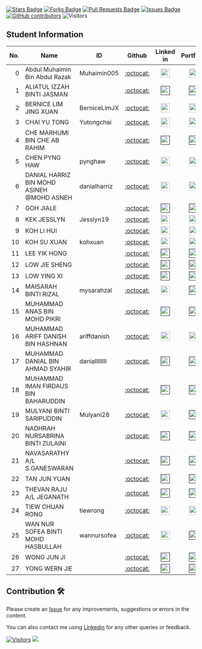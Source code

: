 <a href="https://github.com/drshahizan/HPDP/stargazers"><img src="https://img.shields.io/github/stars/drshahizan/HPDP" alt="Stars Badge"/></a>
<a href="https://github.com/drshahizan/HPDP/network/members"><img src="https://img.shields.io/github/forks/drshahizan/HPDP" alt="Forks Badge"/></a>
<a href="https://github.com/drshahizan/HPDP/pulls"><img src="https://img.shields.io/github/issues-pr/drshahizan/HPDP" alt="Pull Requests Badge"/></a>
<a href="https://github.com/drshahizan/HPDP"><img src="https://img.shields.io/github/issues/drshahizan/HPDP" alt="Issues Badge"/></a>
<a href="https://github.com/drshahizan/HPDP/graphs/contributors"><img alt="GitHub contributors" src="https://img.shields.io/github/contributors/drshahizan/HPDP?color=2b9348"></a>
![Visitors](https://api.visitorbadge.io/api/visitors?path=https%3A%2F%2Fgithub.com%2Fdrshahizan%2FHPDP&labelColor=%23d9e3f0&countColor=%23697689&style=flat)

## Student Information

| No. | Name                                     | ID          | Github                         | Linked in | Portfolio |
|-----:|------------------------------------------|-------------|:--------------------------------:| :--------------------------------:|:--------------------------------:|
| 0   | Abdul Muhaimin Bin Abdul Razak          |Muhaimin005             | [:octocat:](https://github.com/Muhaimin005) |<a href="https://www.linkedin.com/in/abdul-muhaimin-65390b23b?utm_source=share&utm_campaign=share_via&utm_content=profile&utm_medium=android_app" ><img src="../../images/linkedin.png" width="24px" height="24px" ></a> | <a href="Muhaimin005"><img src="../../images/portfolio.png" width="24px" height="24px"></a> |
| 1   | ALIATUL IZZAH BINTI JASMAN         |             | [:octocat:]() |<a href="" ><img src="../../images/linkedin.png" width="24px" height="24px" ></a> | <a href=""><img src="../../images/portfolio.png" width="24px" height="24px"></a> |
| 2   | BERNICE LIM JING XUAN               |BerniceLimJX             | [:octocat:](https://github.com/BerniceLimJX) |<a href="https://www.linkedin.com/in/bernice-lim-jing-xuan-2a339b1b8/" ><img src="../../images/linkedin.png" width="24px" height="24px" ></a> | <a href="BerniceLimJX"><img src="../../images/portfolio.png" width="24px" height="24px"></a> |
| 3   | CHAI YU TONG                        |Yutongchai             | [:octocat:](https://github.com/Yutongchai) |<a href="https://www.linkedin.com/in/yu-tong-chai-073b131a7" ><img src="../../images/linkedin.png" width="24px" height="24px" ></a> | <a href="Yutongchai"><img src="../../images/portfolio.png" width="24px" height="24px"></a> |
| 4   | CHE MARHUMI BIN CHE AB RAHIM       |             | [:octocat:]() |<a href="" ><img src="../../images/linkedin.png" width="24px" height="24px" ></a> | <a href=""><img src="../../images/portfolio.png" width="24px" height="24px"></a> |
| 5   | CHEN PYNG HAW                      | pynghaw            | [:octocat:](https://github.com/pynghaw) |<a href="https://www.linkedin.com/in/pynghaw-chen/" ><img src="../../images/linkedin.png" width="24px" height="24px" ></a> | <a href="pynghaw"><img src="../../images/portfolio.png" width="24px" height="24px"></a> |
| 6   | DANIAL HARRIZ BIN MOHD ASINEH @MOHD ASNEH |  danialharriz  | [:octocat:](https://github.com/danialharriz) |<a href="https://www.linkedin.com/in/danialharriz/" ><img src="../../images/linkedin.png" width="24px" height="24px" ></a> | <a href="danialharriz"><img src="../../images/portfolio.png" width="24px" height="24px"></a> |
| 7   | GOH JIALE                           |             | [:octocat:]() |<a href="" ><img src="../../images/linkedin.png" width="24px" height="24px" ></a> | <a href=""><img src="../../images/portfolio.png" width="24px" height="24px"></a> |
| 8   | KEK JESSLYN                         |Jesslyn19             | [:octocat:](https://github.com/Jesslyn19) |<a href="https://www.linkedin.com/in/kek-jesslyn-a07117268/" ><img src="../../images/linkedin.png" width="24px" height="24px" ></a> | <a href="Jesslyn19"><img src="../../images/portfolio.png" width="24px" height="24px"></a> |
| 9   | KOH LI HUI                          |             | [:octocat:](https://github.com/kohlihui) |<a href="https://www.linkedin.com/in/koh-li-hui-4600a6257/" ><img src="../../images/linkedin.png" width="24px" height="24px" ></a> | <a href="kohlihui"><img src="../../images/portfolio.png" width="24px" height="24px"></a> |
| 10  | KOH SU XUAN                         | kohxuan     | [:octocat:](https://github.com/kohxuan) | <a href="https://www.linkedin.com/in/su-xuan-koh-824795260/"><img src="../../images/linkedin.png" width="24px" height="24px" ></a> | <a href="https://github.com/drshahizan/HPDP/tree/main/2425/student/kohxuan"><img src="../../images/portfolio.png" width="24px" height="24px"></a> |
| 11  | LEE YIK HONG                        |             | [:octocat:]() |<a href="" ><img src="../../images/linkedin.png" width="24px" height="24px" ></a> | <a href=""><img src="../../images/portfolio.png" width="24px" height="24px"></a> |
| 12  | LOW JIE SHENG                       |             | [:octocat:]() |<a href="" ><img src="../../images/linkedin.png" width="24px" height="24px" ></a> | <a href=""><img src="../../images/portfolio.png" width="24px" height="24px"></a> |
| 13  | LOW YING XI                         |             | [:octocat:]() |<a href="" ><img src="../../images/linkedin.png" width="24px" height="24px" ></a> | <a href=""><img src="../../images/portfolio.png" width="24px" height="24px"></a> |
| 14  | MAISARAH BINTI RIZAL                | mysarahzal            | [:octocat:](https://github.com/mysarahzal) |<a href="https://www.linkedin.com/in/maisarah-rizal-737067255/" ><img src="../../images/linkedin.png" width="24px" height="24px" ></a> | <a href=""><img src="../../images/portfolio.png" width="24px" height="24px"></a> |
| 15  | MUHAMMAD ANAS BIN MOHD PIKRI       |             | [:octocat:]() |<a href="" ><img src="../../images/linkedin.png" width="24px" height="24px" ></a> | <a href=""><img src="../../images/portfolio.png" width="24px" height="24px"></a> |
| 16  | MUHAMMAD ARIFF DANISH BIN HASHNAN  | ariffdanish            | [:octocat:](https://github.com/ariffdanish) |<a href="https://www.linkedin.com/in/ariffdanish" ><img src="../../images/linkedin.png" width="24px" height="24px" ></a> | <a href="https://github.com/drshahizan/HPDP/tree/main/2425/student/ariffdanish"><img src="../../images/portfolio.png" width="24px" height="24px"></a> |
| 17  | MUHAMMAD DANIAL BIN AHMAD SYAHIR   |daniallllllll             | [:octocat:]() |<a href="" ><img src="../../images/linkedin.png" width="24px" height="24px" ></a> | <a href=""><img src="../../images/portfolio.png" width="24px" height="24px"></a> |
| 18  | MUHAMMAD IMAN FIRDAUS BIN BAHARUDDIN |             | [:octocat:]() |<a href="" ><img src="../../images/linkedin.png" width="24px" height="24px" ></a> | <a href=""><img src="../../images/portfolio.png" width="24px" height="24px"></a> |
| 19  | MULYANI BINTI SARIPUDDIN           |Mulyani28             | [:octocat:](https://github.com/Mulyani28) |<a href="https://www.linkedin.com/in/mulyani-saripuddin-387684261/" ><img src="../../images/linkedin.png" width="24px" height="24px" ></a> | <a href=""><img src="../../images/portfolio.png" width="24px" height="24px"></a> |
| 20  | NADHRAH NURSABRINA BINTI ZULAINI   |             | [:octocat:]() |<a href="" ><img src="../../images/linkedin.png" width="24px" height="24px" ></a> | <a href=""><img src="../../images/portfolio.png" width="24px" height="24px"></a> |
| 21  | NAVASARATHY A/L S.GANESWARAN       |             | [:octocat:]() |<a href="" ><img src="../../images/linkedin.png" width="24px" height="24px" ></a> | <a href=""><img src="../../images/portfolio.png" width="24px" height="24px"></a> |
| 22  | TAN JUN YUAN                       |             | [:octocat:]() |<a href="" ><img src="../../images/linkedin.png" width="24px" height="24px" ></a> | <a href=""><img src="../../images/portfolio.png" width="24px" height="24px"></a> |
| 23  | THEVAN RAJU A/L JEGANATH           |             | [:octocat:]() |<a href="" ><img src="../../images/linkedin.png" width="24px" height="24px" ></a> | <a href=""><img src="../../images/portfolio.png" width="24px" height="24px"></a> |
| 24  | TIEW CHUAN RONG                    |tiewrong             | [:octocat:](https://github.com/tiewrong) |<a href="https://www.linkedin.com/in/tiew-chuan-rong-915747262?lipi=urn%3Ali%3Apage%3Ad_flagship3_profile_view_base_contact_details%3BWo4AYSlnQJmmYEm6pesMag%3D%3D" ><img src="../../images/linkedin.png" width="24px" height="24px" ></a> | <a href="tiewrong"><img src="../../images/portfolio.png" width="24px" height="24px"></a> |
| 25  | WAN NUR SOFEA BINTI MOHD HASBULLAH |wannursofea             | [:octocat:](https://github.com/wannursofea) |<a href="https://www.linkedin.com/in/wan-nur-sofea-mohd-hasbullah-80ba01260/" ><img src="../../images/linkedin.png" width="24px" height="24px" ></a> | <a href=""><img src="../../images/portfolio.png" width="24px" height="24px"></a> |
| 26  | WONG JUN JI                        |             | [:octocat:]() |<a href="" ><img src="../../images/linkedin.png" width="24px" height="24px" ></a> | <a href=""><img src="../../images/portfolio.png" width="24px" height="24px"></a> |
| 27  | YONG WERN JIE                      |             | [:octocat:]() |<a href="" ><img src="../../images/linkedin.png" width="24px" height="24px" ></a> | <a href=""><img src="../../images/portfolio.png" width="24px" height="24px"></a> |


## Contribution 🛠️
Please create an [Issue](https://github.com/drshahizan/HPDP/issues) for any improvements, suggestions or errors in the content.

You can also contact me using [Linkedin](https://www.linkedin.com/in/drshahizan/) for any other queries or feedback.

[![Visitors](https://api.visitorbadge.io/api/visitors?path=https%3A%2F%2Fgithub.com%2Fdrshahizan&labelColor=%23697689&countColor=%23555555&style=plastic)](https://visitorbadge.io/status?path=https%3A%2F%2Fgithub.com%2Fdrshahizan)
![](https://hit.yhype.me/github/profile?user_id=81284918)


